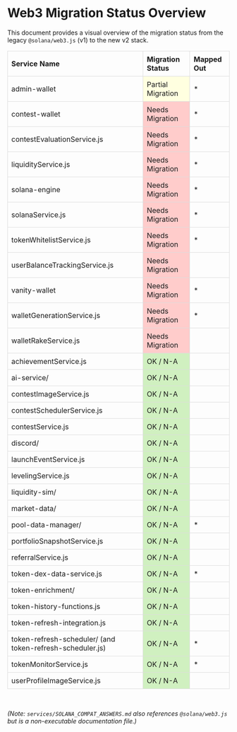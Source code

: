# Web3 Migration Status Overview

This document provides a visual overview of the migration status from the legacy `@solana/web3.js` (v1) to the new v2 stack.

<table style="width:100%; border-collapse: collapse;">
  <thead>
    <tr>
      <th style="border: 1px solid #ddd; padding: 8px; text-align: left;">Service Name</th>
      <th style="border: 1px solid #ddd; padding: 8px; text-align: left;">Migration Status</th>
      <th style="border: 1px solid #ddd; padding: 8px; text-align: left;">Mapped Out</th>
    </tr>
  </thead>
  <tbody>
    <tr>
      <td style="border: 1px solid #ddd; padding: 8px;">admin-wallet</td>
      <td style="border: 1px solid #ddd; padding: 8px; background-color: #FFFFE0;">Partial Migration</td>
      <td style="border: 1px solid #ddd; padding: 8px;">*</td>
    </tr>
    <tr>
      <td style="border: 1px solid #ddd; padding: 8px;">contest-wallet</td>
      <td style="border: 1px solid #ddd; padding: 8px; background-color: #FFCCCB;">Needs Migration</td>
      <td style="border: 1px solid #ddd; padding: 8px;">*</td>
    </tr>
    <tr>
      <td style="border: 1px solid #ddd; padding: 8px;">contestEvaluationService.js</td>
      <td style="border: 1px solid #ddd; padding: 8px; background-color: #FFCCCB;">Needs Migration</td>
      <td style="border: 1px solid #ddd; padding: 8px;">*</td>
    </tr>
    <tr>
      <td style="border: 1px solid #ddd; padding: 8px;">liquidityService.js</td>
      <td style="border: 1px solid #ddd; padding: 8px; background-color: #FFCCCB;">Needs Migration</td>
      <td style="border: 1px solid #ddd; padding: 8px;">*</td>
    </tr>
    <tr>
      <td style="border: 1px solid #ddd; padding: 8px;">solana-engine</td>
      <td style="border: 1px solid #ddd; padding: 8px; background-color: #FFCCCB;">Needs Migration</td>
      <td style="border: 1px solid #ddd; padding: 8px;">*</td>
    </tr>
    <tr>
      <td style="border: 1px solid #ddd; padding: 8px;">solanaService.js</td>
      <td style="border: 1px solid #ddd; padding: 8px; background-color: #FFCCCB;">Needs Migration</td>
      <td style="border: 1px solid #ddd; padding: 8px;">*</td>
    </tr>
    <tr>
      <td style="border: 1px solid #ddd; padding: 8px;">tokenWhitelistService.js</td>
      <td style="border: 1px solid #ddd; padding: 8px; background-color: #FFCCCB;">Needs Migration</td>
      <td style="border: 1px solid #ddd; padding: 8px;">*</td>
    </tr>
    <tr>
      <td style="border: 1px solid #ddd; padding: 8px;">userBalanceTrackingService.js</td>
      <td style="border: 1px solid #ddd; padding: 8px; background-color: #FFCCCB;">Needs Migration</td>
      <td style="border: 1px solid #ddd; padding: 8px;"> </td>
    </tr>
    <tr>
      <td style="border: 1px solid #ddd; padding: 8px;">vanity-wallet</td>
      <td style="border: 1px solid #ddd; padding: 8px; background-color: #FFCCCB;">Needs Migration</td>
      <td style="border: 1px solid #ddd; padding: 8px;">*</td>
    </tr>
    <tr>
      <td style="border: 1px solid #ddd; padding: 8px;">walletGenerationService.js</td>
      <td style="border: 1px solid #ddd; padding: 8px; background-color: #FFCCCB;">Needs Migration</td>
      <td style="border: 1px solid #ddd; padding: 8px;">*</td>
    </tr>
    <tr>
      <td style="border: 1px solid #ddd; padding: 8px;">walletRakeService.js</td>
      <td style="border: 1px solid #ddd; padding: 8px; background-color: #FFCCCB;">Needs Migration</td>
      <td style="border: 1px solid #ddd; padding: 8px;"> </td>
    </tr>
    <tr>
      <td style="border: 1px solid #ddd; padding: 8px;">achievementService.js</td>
      <td style="border: 1px solid #ddd; padding: 8px; background-color: #D0F0C0;">OK / N-A</td>
      <td style="border: 1px solid #ddd; padding: 8px;"> </td>
    </tr>
    <tr>
      <td style="border: 1px solid #ddd; padding: 8px;">ai-service/</td>
      <td style="border: 1px solid #ddd; padding: 8px; background-color: #D0F0C0;">OK / N-A</td>
      <td style="border: 1px solid #ddd; padding: 8px;"> </td>
    </tr>
    <tr>
      <td style="border: 1px solid #ddd; padding: 8px;">contestImageService.js</td>
      <td style="border: 1px solid #ddd; padding: 8px; background-color: #D0F0C0;">OK / N-A</td>
      <td style="border: 1px solid #ddd; padding: 8px;"> </td>
    </tr>
    <tr>
      <td style="border: 1px solid #ddd; padding: 8px;">contestSchedulerService.js</td>
      <td style="border: 1px solid #ddd; padding: 8px; background-color: #D0F0C0;">OK / N-A</td>
      <td style="border: 1px solid #ddd; padding: 8px;"> </td>
    </tr>
    <tr>
      <td style="border: 1px solid #ddd; padding: 8px;">contestService.js</td>
      <td style="border: 1px solid #ddd; padding: 8px; background-color: #D0F0C0;">OK / N-A</td>
      <td style="border: 1px solid #ddd; padding: 8px;"> </td>
    </tr>
    <tr>
      <td style="border: 1px solid #ddd; padding: 8px;">discord/</td>
      <td style="border: 1px solid #ddd; padding: 8px; background-color: #D0F0C0;">OK / N-A</td>
      <td style="border: 1px solid #ddd; padding: 8px;"> </td>
    </tr>
    <tr>
      <td style="border: 1px solid #ddd; padding: 8px;">launchEventService.js</td>
      <td style="border: 1px solid #ddd; padding: 8px; background-color: #D0F0C0;">OK / N-A</td>
      <td style="border: 1px solid #ddd; padding: 8px;"> </td>
    </tr>
    <tr>
      <td style="border: 1px solid #ddd; padding: 8px;">levelingService.js</td>
      <td style="border: 1px solid #ddd; padding: 8px; background-color: #D0F0C0;">OK / N-A</td>
      <td style="border: 1px solid #ddd; padding: 8px;"> </td>
    </tr>
    <tr>
      <td style="border: 1px solid #ddd; padding: 8px;">liquidity-sim/</td>
      <td style="border: 1px solid #ddd; padding: 8px; background-color: #D0F0C0;">OK / N-A</td>
      <td style="border: 1px solid #ddd; padding: 8px;"> </td>
    </tr>
    <tr>
      <td style="border: 1px solid #ddd; padding: 8px;">market-data/</td>
      <td style="border: 1px solid #ddd; padding: 8px; background-color: #D0F0C0;">OK / N-A</td>
      <td style="border: 1px solid #ddd; padding: 8px;"> </td>
    </tr>
    <tr>
      <td style="border: 1px solid #ddd; padding: 8px;">pool-data-manager/</td>
      <td style="border: 1px solid #ddd; padding: 8px; background-color: #D0F0C0;">OK / N-A</td>
      <td style="border: 1px solid #ddd; padding: 8px;">*</td>
    </tr>
    <tr>
      <td style="border: 1px solid #ddd; padding: 8px;">portfolioSnapshotService.js</td>
      <td style="border: 1px solid #ddd; padding: 8px; background-color: #D0F0C0;">OK / N-A</td>
      <td style="border: 1px solid #ddd; padding: 8px;"> </td>
    </tr>
    <tr>
      <td style="border: 1px solid #ddd; padding: 8px;">referralService.js</td>
      <td style="border: 1px solid #ddd; padding: 8px; background-color: #D0F0C0;">OK / N-A</td>
      <td style="border: 1px solid #ddd; padding: 8px;"> </td>
    </tr>
    <tr>
      <td style="border: 1px solid #ddd; padding: 8px;">token-dex-data-service.js</td>
      <td style="border: 1px solid #ddd; padding: 8px; background-color: #D0F0C0;">OK / N-A</td>
      <td style="border: 1px solid #ddd; padding: 8px;">*</td>
    </tr>
    <tr>
      <td style="border: 1px solid #ddd; padding: 8px;">token-enrichment/</td>
      <td style="border: 1px solid #ddd; padding: 8px; background-color: #D0F0C0;">OK / N-A</td>
      <td style="border: 1px solid #ddd; padding: 8px;"> </td>
    </tr>
    <tr>
      <td style="border: 1px solid #ddd; padding: 8px;">token-history-functions.js</td>
      <td style="border: 1px solid #ddd; padding: 8px; background-color: #D0F0C0;">OK / N-A</td>
      <td style="border: 1px solid #ddd; padding: 8px;"> </td>
    </tr>
    <tr>
      <td style="border: 1px solid #ddd; padding: 8px;">token-refresh-integration.js</td>
      <td style="border: 1px solid #ddd; padding: 8px; background-color: #D0F0C0;">OK / N-A</td>
      <td style="border: 1px solid #ddd; padding: 8px;"> </td>
    </tr>
    <tr>
      <td style="border: 1px solid #ddd; padding: 8px;">token-refresh-scheduler/ (and token-refresh-scheduler.js)</td>
      <td style="border: 1px solid #ddd; padding: 8px; background-color: #D0F0C0;">OK / N-A</td>
      <td style="border: 1px solid #ddd; padding: 8px;">*</td>
    </tr>
    <tr>
      <td style="border: 1px solid #ddd; padding: 8px;">tokenMonitorService.js</td>
      <td style="border: 1px solid #ddd; padding: 8px; background-color: #D0F0C0;">OK / N-A</td>
      <td style="border: 1px solid #ddd; padding: 8px;">*</td>
    </tr>
    <tr>
      <td style="border: 1px solid #ddd; padding: 8px;">userProfileImageService.js</td>
      <td style="border: 1px solid #ddd; padding: 8px; background-color: #D0F0C0;">OK / N-A</td>
      <td style="border: 1px solid #ddd; padding: 8px;"> </td>
    </tr>
  </tbody>
</table>

<br>

*(Note: `services/SOLANA_COMPAT_ANSWERS.md` also references `@solana/web3.js` but is a non-executable documentation file.)* 